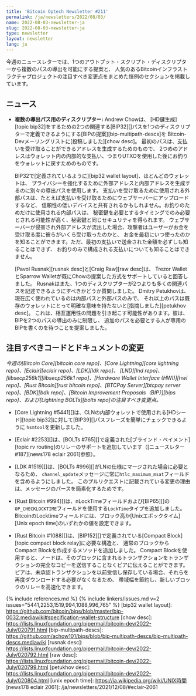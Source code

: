 ```yaml
---
title: 'Bitcoin Optech Newsletter #211'
permalink: /ja/newsletters/2022/08/03/
name: 2022-08-03-newsletter-ja
slug: 2022-08-03-newsletter-ja
type: newsletter
layout: newsletter
lang: ja
---
```

今週のニュースレターでは、1つのアウトプット・スクリプト・ディスクリプターから複数のパスの導出を可能にする提案と、
人気のあるBitcoinインフラストラクチャプロジェクトの注目すべき変更点をまとめた恒例のセクションを掲載しています。

## ニュース

- **<!--multiple-derivation-path-descriptors-->複数の導出パス用のディスクリプター:** Andrew Chowは、
  [HD鍵生成][topic bip32]をするための2つの関連する[BIP32][]パスを1つのディスクリプターで定義できるようにする[BIPの提案][bip-multipath-descs]を
  Bitcoin-Devメーリングリストに[投稿しました][chow desc]。
  最初のパスは、支払いを受け取ることができるアドレスを生成するためのもので、
  2つめのアドレスはウォレット内の内部的な支払い、つまりUTXOを使用した後にお釣りをウォレットに戻すためのものです。

  BIP32で[定義されているように][bip32 wallet layout]、ほとんどのウォレットは、
  プライバシーを強化するために外部アドレスと内部アドレスを生成するのに別々の導出パスを使用します。
  支払いを受け取るために使用される外部パスは、たとえば支払いを受け取るためにウェブサーバーにアップロードするなど、
  信頼性の低いデバイスと共有されるかもしれません。お釣りのためだけに使用される内部パスは、
  秘密鍵を必要とするタイミングでのみ必要とされる可能性が高く、秘密鍵と同じセキュリティを得られます。
  ウェブサーバーが侵害され外部アドレスが流出した場合、攻撃者はユーザーがお金を受け取る度に彼らがいくら受け取ったのかと、
  お金を最初にいつ使ったのかを知ることができます。ただ、最初の支払いで送金された金額を必ずしも知ることはできず、
  お釣りのみで構成される支払いについても知ることはできません。

  [Pavol Rusnak][rusnak desc]と[Craig Raw][raw desc]は、
  Trezor WalletとSparrow Walletが既にChowの提案した方式をサポートしていると回答しました。
  Rusnakはまた、1つのディスクリプターが2つよりも多くの関連パスを記述できるようにすべきかどうか質問しました。
  Dmitry Petukhovは、現在広く使われているのは内部パスと外部パスのみで、
  それ以上のパスは既存のウォレットにとって明確な意味を持たないと[指摘しました][petukhov desc]。
  これは、相互運用性の問題を引き起こす可能性があります。彼は、BIPを2つのパスの導出のみに制限し、
  追加のパスを必要とする人が専用のBIPを書くのを待つことを提案しました。

## 注目すべきコードとドキュメントの変更

*今週の[Bitcoin Core][bitcoin core repo]、[Core
Lightning][core lightning repo]、[Eclair][eclair repo]、[LDK][ldk repo]、
[LND][lnd repo]、[libsecp256k1][libsecp256k1 repo]、[Hardware Wallet
Interface (HWI)][hwi repo]、[Rust Bitcoin][rust bitcoin repo]、[BTCPay
Server][btcpay server repo]、[BDK][bdk repo]、[Bitcoin Improvement
Proposals（BIP）][bips repo]、および[Lightning BOLTs][bolts repo]の注目すべき変更点。*

- [Core Lightning #5441][]は、CLNの内部ウォレットで使用される[HDシード][topic bip32]に対して[BIP39][]パスフレーズを簡単にチェックできるように
  `hsmtool`を更新しました。

- [Eclair #2253][]は、[BOLTs #765][]で定義された[ブラインド・ペイメント][topic rv routing]のリレーのサポートを追加しています（[ニュースレター #187][news178 eclair 2061]参照）。

- [LDK #1519][]は、[BOLTs #996][]がLNの仕様にマージされた場合に必要となるため、
  `channel_update`メッセージに常に`htlc_maximum_msat`フィールドを含めるようにしました。
  このプルリクエストに記載されている変更の理由は、メッセージのパースを簡素化するためです。

- [Rust Bitcoin #994][]は、nLockTimeフィールドおよび[BIP65][]の`OP_CHECKLOCKTIME`フィールドを使用する`LockTime`タイプを追加しました。
  BitcoinのLocktimeフィールドには、ブロック高か[Unixエポックタイム][Unix epoch time]のいずれかの値を設定できます。

- [Rust Bitcoin #1088][]は、[BIP152][]で定義されている[Compact Block][topic compact block relay]に必要な構造と、
  通常のブロックからCompact Blockを作成するメソッドを追加しました。
  Compact Blockを使用すると、ノードは、そのブロックに含まれるトランザクションをトランザクションの完全なコピーを送信することなくピアに伝えることができます。
  ピアは、未承認トランザクションを以前受信し保存している場合、それらを再度ダウンロードする必要がなくなるため、
  帯域幅を節約し、新しいブロックのリレーを高速化できます。

{% include references.md %}
{% include linkers/issues.md v=2 issues="5441,2253,1519,994,1088,996,765" %}
[bip32 wallet layout]: https://github.com/bitcoin/bips/blob/master/bip-0032.mediawiki#specification-wallet-structure
[chow desc]: https://lists.linuxfoundation.org/pipermail/bitcoin-dev/2022-July/020791.html
[bip-multipath-descs]: https://github.com/achow101/bips/blob/bip-multipath-descs/bip-multipath-descs.mediawiki
[rusnak desc]: https://lists.linuxfoundation.org/pipermail/bitcoin-dev/2022-July/020792.html
[raw desc]: https://lists.linuxfoundation.org/pipermail/bitcoin-dev/2022-July/020799.html
[petukhov desc]: https://lists.linuxfoundation.org/pipermail/bitcoin-dev/2022-July/020804.html
[unix epoch time]: https://ja.wikipedia.org/wiki/UNIX時間
[news178 eclair 2061]: /ja/newsletters/2021/12/08/#eclair-2061
